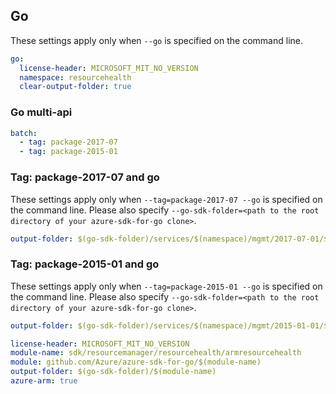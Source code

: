 ## Go

These settings apply only when `--go` is specified on the command line.

``` yaml $(go) && !$(track2)
go:
  license-header: MICROSOFT_MIT_NO_VERSION
  namespace: resourcehealth
  clear-output-folder: true
```

### Go multi-api

``` yaml $(go) && !$(track2) && $(multiapi)
batch:
  - tag: package-2017-07
  - tag: package-2015-01
```

### Tag: package-2017-07 and go

These settings apply only when `--tag=package-2017-07 --go` is specified on the command line.
Please also specify `--go-sdk-folder=<path to the root directory of your azure-sdk-for-go clone>`.

``` yaml $(tag) == 'package-2017-07' && $(go)
output-folder: $(go-sdk-folder)/services/$(namespace)/mgmt/2017-07-01/$(namespace)
```

### Tag: package-2015-01 and go

These settings apply only when `--tag=package-2015-01 --go` is specified on the command line.
Please also specify `--go-sdk-folder=<path to the root directory of your azure-sdk-for-go clone>`.

``` yaml $(tag) == 'package-2015-01' && $(go)
output-folder: $(go-sdk-folder)/services/$(namespace)/mgmt/2015-01-01/$(namespace)
```

```yaml $(go) && $(track2)
license-header: MICROSOFT_MIT_NO_VERSION
module-name: sdk/resourcemanager/resourcehealth/armresourcehealth
module: github.com/Azure/azure-sdk-for-go/$(module-name)
output-folder: $(go-sdk-folder)/$(module-name)
azure-arm: true
```

